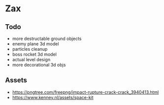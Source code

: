 # Zax

## Todo 
- more destructable ground objects
- enemy plane 3d model  
- particles cleanup 
- boss rocket 3d model 
- actual level design  
- more decorational 3d objs 

## Assets
- https://pngtree.com/freepng/impact-rupture-crack-crack_3940413.html
- https://www.kenney.nl/assets/space-kit
